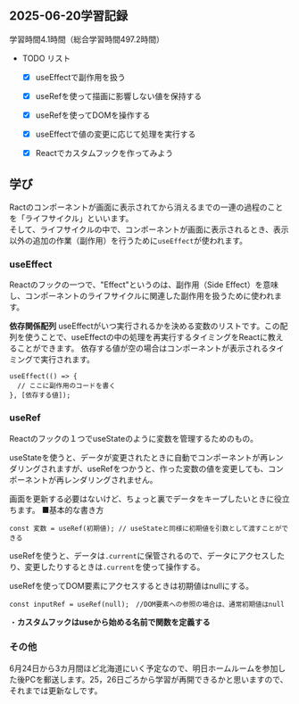 ## 2025-06-20学習記録
学習時間4.1時間（総合学習時間497.2時間）

  - TODO リスト
    - [x] useEffectで副作用を扱う
    - [x] useRefを使って描画に影響しない値を保持する
    - [x] useRefを使ってDOMを操作する
    - [x] useEffectで値の変更に応じて処理を実行する
    - [x] Reactでカスタムフックを作ってみよう
  

## 学び
Ractのコンポーネントが画面に表示されてから消えるまでの一連の過程のことを「ライフサイクル」といいます。  
そして、ライフサイクルの中で、コンポーネントが画面に表示されるとき、表示以外の追加の作業（副作用）を行うために``useEffect``が使われます。  

### useEffect
Reactのフックの一つで、"Effect"というのは、副作用（Side Effect）を意味し、コンポーネントのライフサイクルに関連した副作用を扱うために使われます。


**依存関係配列**
useEffectがいつ実行されるかを決める変数のリストです。この配列を使うことで、useEffectの中の処理を再実行するタイミングをReactに教えることができます。
依存する値が空の場合はコンポーネントが表示されるタイミングで実行されます。
```
useEffect(() => {
  // ここに副作用のコードを書く
}, [依存する値]);
```

### useRef
Reactのフックの１つでuseStateのように変数を管理するためのもの。

useStateを使うと、データが変更されたときに自動でコンポーネントが再レンダリングされますが、useRefをつかうと、作った変数の値を変更しても、コンポーネントが再レンダリングされません。

画面を更新する必要はないけど、ちょっと裏でデータをキープしたいときに役立ちます。
■基本的な書き方

```
const 変数 = useRef(初期値); // useStateと同様に初期値を引数として渡すことができる
```

useRefを使うと、データは``.current``に保管されるので、データにアクセスしたり、変更したりするときは``.current``を使って操作する。

useRefを使ってDOM要素にアクセスするときは初期値はnullにする。
```
const inputRef = useRef(null);　//DOM要素への参照の場合は、通常初期値はnull
```


・**カスタムフックはuseから始める名前で関数を定義する**

### その他
6月24日から3カ月間ほど北海道にいく予定なので、明日ホームルームを参加した後PCを郵送します。25，26日ごろから学習が再開できるかと思いますので、それまでは更新なしです。